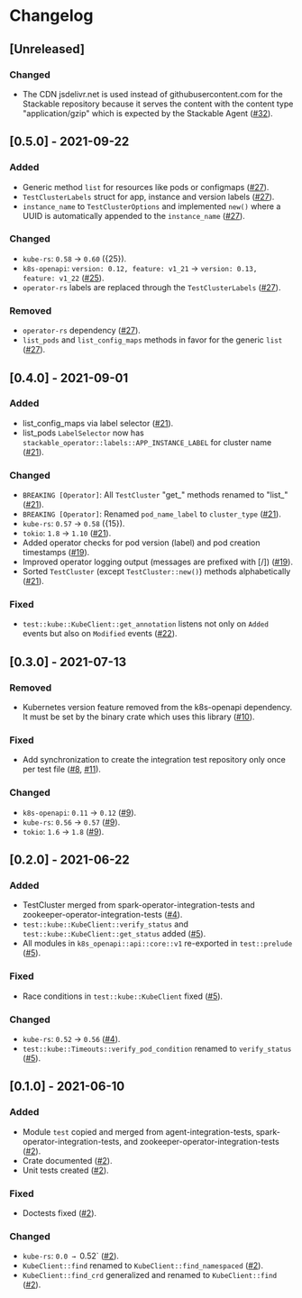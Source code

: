 # Changelog

## [Unreleased]

### Changed
- The CDN jsdelivr.net is used instead of githubusercontent.com for the Stackable repository because
  it serves the content with the content type "application/gzip" which is expected by the Stackable
  Agent ([#32]).

[#32]: https://github.com/stackabletech/integration-test-commons/pull/32

## [0.5.0] - 2021-09-22

### Added
- Generic method `list` for resources like pods or configmaps ([#27]).
- `TestClusterLabels` struct for app, instance and version labels ([#27]).
- `instance_name` to `TestClusterOptions` and implemented `new()` where a UUID is automatically appended to the `instance_name` ([#27]).

### Changed
- `kube-rs`: `0.58` → `0.60` ({25}).
- `k8s-openapi`: `version: 0.12, feature: v1_21` → `version: 0.13, feature: v1_22` ([#25]).
- `operator-rs` labels are replaced through the `TestClusterLabels` ([#27]).

### Removed
- `operator-rs` dependency ([#27]).
- `list_pods` and `list_config_maps` methods in favor for the generic `list` ([#27]).

[#25]: https://github.com/stackabletech/integration-test-commons/pull/25
[#27]: https://github.com/stackabletech/integration-test-commons/pull/27

## [0.4.0] - 2021-09-01

### Added
* list_config_maps via label selector ([#21]).
* list_pods `LabelSelector` now has `stackable_operator::labels::APP_INSTANCE_LABEL` for cluster name ([#21]).

### Changed
* `BREAKING [Operator]`: All `TestCluster` "get_" methods renamed to "list_" ([#21]).
* `BREAKING [Operator]`: Renamed `pod_name_label` to `cluster_type` ([#21]).
* `kube-rs`: `0.57` → `0.58` ({15}).
* `tokio`: `1.8` → `1.10` ([#21]).
* Added operator checks for pod version (label) and pod creation timestamps ([#19]).
* Improved operator logging output (messages are prefixed with [<Kind>/<Name>]) ([#19]).
* Sorted `TestCluster` (except `TestCluster::new()`) methods alphabetically ([#21]).

### Fixed
* `test::kube::KubeClient::get_annotation` listens not only on `Added`
  events but also on `Modified` events ([#22]).

[#15]: https://github.com/stackabletech/integration-test-commons/pull/15
[#19]: https://github.com/stackabletech/integration-test-commons/pull/19
[#21]: https://github.com/stackabletech/integration-test-commons/pull/21
[#22]: https://github.com/stackabletech/integration-test-commons/pull/22

## [0.3.0] - 2021-07-13

### Removed
* Kubernetes version feature removed from the k8s-openapi dependency. It
  must be set by the binary crate which uses this library ([#10]).

### Fixed
* Add synchronization to create the integration test repository only once per test file ([#8], [#11]).

### Changed
* `k8s-openapi`: `0.11` → `0.12` ([#9]).
* `kube-rs`: `0.56` → `0.57` ([#9]).
* `tokio`: `1.6` → `1.8` ([#9]).

[#8]: https://github.com/stackabletech/integration-test-commons/pull/8
[#9]: https://github.com/stackabletech/integration-test-commons/pull/9
[#10]: https://github.com/stackabletech/integration-test-commons/pull/10
[#11]: https://github.com/stackabletech/integration-test-commons/pull/11

## [0.2.0] - 2021-06-22

### Added
* TestCluster merged from spark-operator-integration-tests and zookeeper-operator-integration-tests ([#4]).
* `test::kube::KubeClient::verify_status` and `test::kube::KubeClient::get_status` added ([#5]).
* All modules in `k8s_openapi::api::core::v1` re-exported in `test::prelude` ([#5]).

### Fixed
* Race conditions in `test::kube::KubeClient` fixed ([#5]).

### Changed
* `kube-rs`: `0.52` → `0.56` ([#4]).
* `test::kube::Timeouts::verify_pod_condition` renamed to `verify_status` ([#5]).

[#4]: https://github.com/stackabletech/integration-test-commons/pull/4
[#5]: https://github.com/stackabletech/integration-test-commons/pull/5


## [0.1.0] - 2021-06-10

### Added
* Module `test` copied and merged from agent-integration-tests, spark-operator-integration-tests, and zookeeper-operator-integration-tests ([#2]).
* Crate documented ([#2]).
* Unit tests created ([#2]).

### Fixed
* Doctests fixed ([#2]).

### Changed
* `kube-rs`: `0.0 → `0.52` ([#2]).
* `KubeClient::find` renamed to `KubeClient::find_namespaced` ([#2]).
* `KubeClient::find_crd` generalized and renamed to `KubeClient::find` ([#2]).

[#2]: https://github.com/stackabletech/integration-test-commons/pull/2
